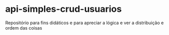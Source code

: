 # api-simples-crud-usuarios
Repositório para fins didáticos e para apreciar a lógica e ver a distribuição e ordem das coisas
